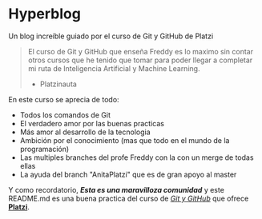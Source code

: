 # Hyperblog
Un blog increíble guiado por el curso de Git y GitHub de Platzi
> El curso de Git y GitHub que enseña Freddy es lo maximo sin contar otros cursos que he tenido que tomar para poder llegar a completar mi ruta de Inteligencia Artificial y Machine Learning.
> - Platzinauta

En este curso se aprecia de todo:
* Todos los comandos de Git
* El verdadero amor  por las buenas practicas
* Más amor al desarrollo de la tecnologia
* Ambición por el conocimiento (mas que todo en el mundo de la programación)
* Las multiples branches del profe Freddy con la con un merge de todas ellas
* La ayuda del branch "AnitaPlatzi" que es de gran apoyo al master

Y como recordatorio, ***Esta es una maravilloza comunidad***  y este README.md es una buena practica del curso de [*Git y GitHub*](https://platzi.com/cursos/git-github/) que ofrece [**Platzi**](https://platzi.com/home).